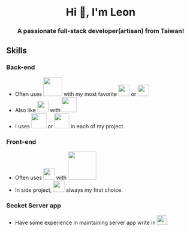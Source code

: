 <h1 align="center">Hi 👋, I'm Leon</h1>
<h3 align="center">A passionate full-stack developer(artisan) from Taiwan!</h3>

<h2>Skills</h2>

<h3>Back-end</h3>

 - Often uses <img width="50" src="https://cdn.worldvectorlogo.com/logos/php-1.svg">  with  my most favorite <img width="30" src="https://cdn.worldvectorlogo.com/logos/laravel-2.svg"> or <img width="30" src="https://cdn.worldvectorlogo.com/logos/codeigniter.svg">
 - Also like <img width="30" src="https://cdn.worldvectorlogo.com/logos/typescript.svg">  with  <img width="40" src="https://cdn.worldvectorlogo.com/logos/nestjs.svg">
 - I uses <img width="40" src="https://cdn.worldvectorlogo.com/logos/mysql-6.svg"> or <img width="40" src="https://cdn.worldvectorlogo.com/logos/mariadb.svg"> in each of my project.

 <h3>Front-end</h3>

 - Often uses <img width="30" src="https://cdn.worldvectorlogo.com/logos/javascript.svg"> with <img width="75" src="https://cdn.worldvectorlogo.com/logos/jquery-2.svg">
 - In side project, <img width="30" src="https://cdn.worldvectorlogo.com/logos/angular-icon-1.svg"> always my first choice.

<h3>Secket Server app</h3>

 - Have some experience in maintaining server app write in <img width="25" src="https://cdn.worldvectorlogo.com/logos/gopher.svg">.
